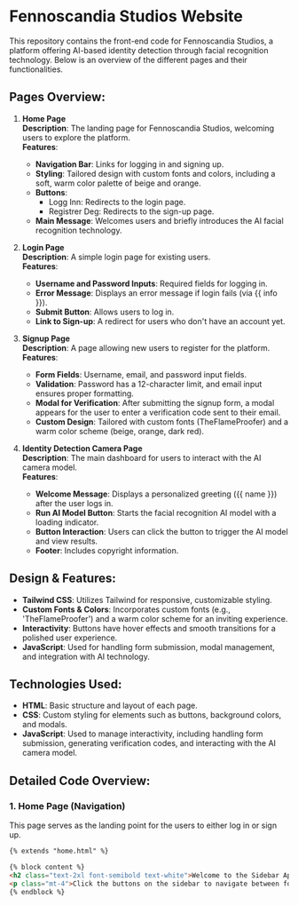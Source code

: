 # Fennoscandia Studios Website

This repository contains the front-end code for Fennoscandia Studios, a platform offering AI-based identity detection through facial recognition technology. Below is an overview of the different pages and their functionalities.

## Pages Overview:

1. **Home Page**  
   **Description**: The landing page for Fennoscandia Studios, welcoming users to explore the platform.  
   **Features**:
   - **Navigation Bar**: Links for logging in and signing up.
   - **Styling**: Tailored design with custom fonts and colors, including a soft, warm color palette of beige and orange.
   - **Buttons**:
     - Logg Inn: Redirects to the login page.
     - Registrer Deg: Redirects to the sign-up page.
   - **Main Message**: Welcomes users and briefly introduces the AI facial recognition technology.

2. **Login Page**  
   **Description**: A simple login page for existing users.  
   **Features**:
   - **Username and Password Inputs**: Required fields for logging in.
   - **Error Message**: Displays an error message if login fails (via {{ info }}).
   - **Submit Button**: Allows users to log in.
   - **Link to Sign-up**: A redirect for users who don't have an account yet.

3. **Signup Page**  
   **Description**: A page allowing new users to register for the platform.  
   **Features**:
   - **Form Fields**: Username, email, and password input fields.
   - **Validation**: Password has a 12-character limit, and email input ensures proper formatting.
   - **Modal for Verification**: After submitting the signup form, a modal appears for the user to enter a verification code sent to their email.
   - **Custom Design**: Tailored with custom fonts (TheFlameProofer) and a warm color scheme (beige, orange, dark red).

4. **Identity Detection Camera Page**  
   **Description**: The main dashboard for users to interact with the AI camera model.  
   **Features**:
   - **Welcome Message**: Displays a personalized greeting ({{ name }}) after the user logs in.
   - **Run AI Model Button**: Starts the facial recognition AI model with a loading indicator.
   - **Button Interaction**: Users can click the button to trigger the AI model and view results.
   - **Footer**: Includes copyright information.

## Design & Features:

- **Tailwind CSS**: Utilizes Tailwind for responsive, customizable styling.
- **Custom Fonts & Colors**: Incorporates custom fonts (e.g., 'TheFlameProofer') and a warm color scheme for an inviting experience.
- **Interactivity**: Buttons have hover effects and smooth transitions for a polished user experience.
- **JavaScript**: Used for handling form submission, modal management, and integration with AI technology.

## Technologies Used:

- **HTML**: Basic structure and layout of each page.
- **CSS**: Custom styling for elements such as buttons, background colors, and modals.
- **JavaScript**: Used to manage interactivity, including handling form submission, generating verification codes, and interacting with the AI camera model.

## Detailed Code Overview:

### 1. Home Page (Navigation)  
This page serves as the landing point for the users to either log in or sign up.

```html
{% extends "home.html" %}

{% block content %}
<h2 class="text-2xl font-semibold text-white">Welcome to the Sidebar App</h2>
<p class="mt-4">Click the buttons on the sidebar to navigate between forms and articles.</p>
{% endblock %}
